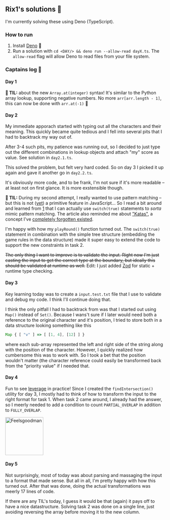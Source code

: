## Rix1's solutions 👋

I'm currently solving these using Deno (TypeScript).

### How to run

1. Install [Deno](https://deno.land/manual@v1.28.3/getting_started/installation) 🦕
2. Run a solution with `cd <DAY/> && deno run --allow-read dayX.ts`. The
   `allow-read` flag will allow Deno to read files from your file system.

### Captains log 📝

#### Day 1

**🎉 TIL:** about the new `Array.at(integer)` syntax! It's similar to the Python array lookup, supporting negative numbers. No more `arr[arr.length - 1]`, this can now be done with `arr.at(-1)` 🎉

#### Day 2

My immediate apporach started with typing out all the characters and their
meaning. This quickly became quite tedious and I fell into several pits that I
had to backtrack my way out of.

After 3-4 such pits, my patience was running out, so I decided to just type out
the different combinations in lookup objects and attach "my" score as value. See solution in `day2.1.ts`.

This solved the problem, but felt very hard coded. So on day 3 I picked it up
again and gave it another go in `day2.2.ts`.

It's obviously more code, and to be frank, I'm not sure if it's more readable –
at least not on first glance. It is more exstensible though.

**🎉 TIL:** During my second attempt, I really wanted to use pattern matching –
but this is not ([yet](https://github.com/tc39/proposal-pattern-matching)) a primitive feature in JavaScript... So I read a bit
around and learned from [1](https://kyleshevlin.com/pattern-matching) that I can
actually use `switch(true)` statements to _sorta_ mimic pattern matching. The
article also reminded me about
["Katas"](https://en.wikipedia.org/wiki/Kata#:~:text=Kata%20is%20a%20term%20used,memory%20and%20practise%20their%20craft.),
a concept I've [completely forgotten existed](https://kata-log.rocks/).

I'm happy with how my `playRound()` function turned out. The `switch(true)`
statement in combination with the simple tree structure (embedding the game
rules in the data structure) made it super easy to extend the code to support
the new constraints in task 2.

~~The only thing I want to improve is to validate the input. Right now I'm just
casting the input to get the correct type at the boundary, but ideally this
should be validated at runtime as well.~~ Edit: I just added
[Zod](https://zod.dev/) for static + runtime type checking.

#### Day 3

Key learning today was to create a `input.test.txt` file that I use to validate and debug my code. I think I'll continue doing that.

I think the only pitfall I had to backtrack from was that I started out using `Map()` instead of `Set()`. Because I wans't sure if I later would need both a reference to the original character and it's position, I tried to store both in a data structure looking something like this

```js
Map { [ "v" ] => [ [1, 4], [12] ] }
```

where each sub-array represented the left and right side of the string along with the position of the character. However, I quickly realized how cumbersome this was to work with. So I took a bet that the position wouldn't matter (the character reference could easily be transformed back from the "priority value" if I needed that.

#### Day 4

Fun to see [leverage](https://www.amazon.com/Effective-Engineer-Engineering-Disproportionate-Meaningful/dp/0996128107) in practice! Since I created the `findIntersection()` utility for day 3, I mostly had to think of how to transform the input to the right format for task 1. When task 2 came around, I already had the answer, so I meerly needed to add a condition to count `PARTIAL_OVERLAP` in addition to `FULLY_OVERLAP`.

<img src="https://i.kym-cdn.com/entries/icons/original/000/000/142/feelsgoodman.png" alt="Feelsgoodman" width="120px">

#### Day 5

Not surprisingly, most of today was about parsing and massaging the input to a
format that made sense. But all in all, I'm pretty happy with how this turned
out. After that was done, doing the actual transformations was meerly 17 lines
of code.

If there are any TIL's today, I guess it would be that (again) it pays off to
have a nice datastructure. Solving task 2 was done on a single line, just
avoiding reversing the array before moving it to the new column.
